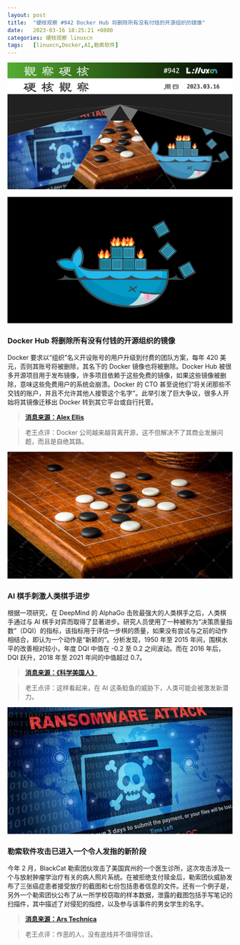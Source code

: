 ```yaml
---
layout: post
title:	"硬核观察 #942 Docker Hub 将删除所有没有付钱的开源组织的镜像"
date:	2023-03-16 18:25:21 +0800 
categories:	硬核观察 linuxcn 
tags:	[linuxcn,Docker,AI,勒索软件]
---
```



![](/Asserts/Images/album/202303/16/182437qo3orsgmsgr0qg0x.jpg)


![](/Asserts/Images/album/202303/16/182446f7hhhjvuhhhlq1zt.jpg)


### Docker Hub 将删除所有没有付钱的开源组织的镜像


Docker 要求以“组织”名义开设账号的用户升级到付费的团队方案，每年 420 美元，否则其账号将被删除，其名下的 Docker 镜像也将被删除。Docker Hub 被很多开源项目用于发布镜像，许多项目依赖于这些免费的镜像，如果这些镜像被删除，意味这些免费用户的系统会崩溃。Docker 的 CTO 甚至说他们“将关闭那些不交钱的账户，并且不允许其他人接管这个名字”。此举引发了巨大争议，很多人开始将其镜像迁移出 Docker 转到其它平台或自行托管。



> 
> **[消息来源：Alex Ellis](https://blog.alexellis.io/docker-is-deleting-open-source-images/)**
> 
> 
> 



> 
> 老王点评：Docker 公司越来越背离开源，这不但解决不了其商业发展问题，而且是自绝其路。
> 
> 
> 


![](/Asserts/Images/album/202303/16/182456rmcxqetyyzycu2a9.jpg)


### AI 棋手刺激人类棋手进步


根据一项研究，在 DeepMind 的 AlphaGo 击败最强大的人类棋手之后，人类棋手通过与 AI 棋手对弈而取得了显著进步。研究人员使用了一种被称为“决策质量指数”（DQI）的指标，该指标用于评估一步棋的质量，如果没有尝试与之前的动作相结合，即认为一个动作是“新颖的”。分析发现，1950 年至 2015 年间，围棋水平的改善相对较小，年度 DQI 中值在 -0.2 至 0.2 之间波动。而在 2016 年后，DQI 跃升，2018 年至 2021 年间的中值超过 0.7。



> 
> **[消息来源：《科学美国人》](https://www.scientificamerican.com/article/ais-victories-in-go-inspire-better-human-game-playing/)**
> 
> 
> 



> 
> 老王点评：这样看起来，在 AI 这条鲶鱼的威胁下，人类可能会被激发新潜力。
> 
> 
> 


![](/Asserts/Images/album/202303/16/182509bz2hf7gwfr227m2p.jpg)


### 勒索软件攻击已进入一个令人发指的新阶段


今年 2 月，BlackCat 勒索团伙攻击了美国宾州的一个医生诊所，这次攻击涉及一个与放射肿瘤学治疗有关的病人照片系统。在被拒绝支付赎金后，勒索团伙威胁发布了三张癌症患者接受放疗的截图和七份包括患者信息的文件。还有一个例子是，另外一个勒索团伙公布了从一所学校窃取的样本数据，泄露的截图包括手写笔记的扫描件，其中描述了对侵犯的指控，以及参与该事件的男女学生的名字。



> 
> **[消息来源：Ars Technica](https://arstechnica.com/information-technology/2023/03/ransomware-attacks-have-entered-a-heinous-new-phase/)**
> 
> 
> 



> 
> 老王点评：作恶的人，没有底线并不值得惊讶。
> 
> 
>
